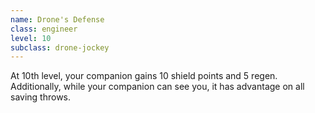 ```yaml
---
name: Drone's Defense
class: engineer
level: 10
subclass: drone-jockey
---
```

At 10th level, your companion gains 10 shield points and 5 regen. Additionally, while your companion can see you,
it has advantage on all saving throws.
